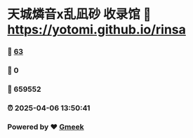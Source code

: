 # 天城燐音x乱凪砂 收录馆 :link: https://yotomi.github.io/rinsa 
### :page_facing_up: [63](https://yotomi.github.io/rinsa/tag.html) 
### :speech_balloon: 0 
### :hibiscus: 659552 
### :alarm_clock: 2025-04-06 13:50:41 
### Powered by :heart: [Gmeek](https://github.com/Meekdai/Gmeek)
